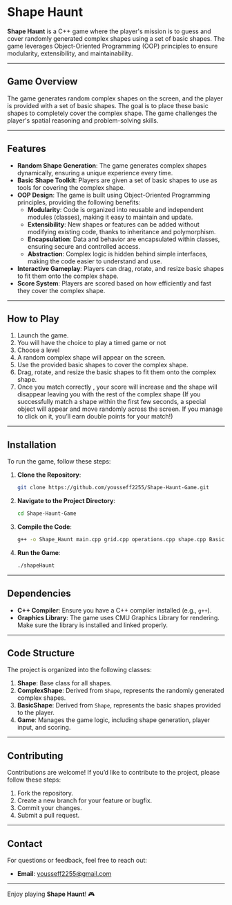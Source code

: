 # Shape Haunt

**Shape Haunt** is a C++ game where the player's mission is to guess and cover randomly generated complex shapes using a set of basic shapes. The game leverages Object-Oriented Programming (OOP) principles to ensure modularity, extensibility, and maintainability.

---



## Game Overview

The game generates random complex shapes on the screen, and the player is provided with a set of basic shapes. The goal is to place these basic shapes to completely cover the complex shape. The game challenges the player's spatial reasoning and problem-solving skills.

---

## Features

- **Random Shape Generation**: The game generates complex shapes dynamically, ensuring a unique experience every time.
- **Basic Shape Toolkit**: Players are given a set of basic shapes to use as tools for covering the complex shape.
- **OOP Design**: The game is built using Object-Oriented Programming principles, providing the following benefits:
  - **Modularity**: Code is organized into reusable and independent modules (classes), making it easy to maintain and update.
  - **Extensibility**: New shapes or features can be added without modifying existing code, thanks to inheritance and polymorphism.
  - **Encapsulation**: Data and behavior are encapsulated within classes, ensuring secure and controlled access.
  - **Abstraction**: Complex logic is hidden behind simple interfaces, making the code easier to understand and use.
- **Interactive Gameplay**: Players can drag, rotate, and resize basic shapes to fit them onto the complex shape.
- **Score System**: Players are scored based on how efficiently and fast they cover the complex shape.

---

## How to Play

1. Launch the game.
2. You will have the choice to play a timed game or not
3. Choose a level
4. A random complex shape will appear on the screen.
5. Use the provided basic shapes to cover the complex shape.
6. Drag, rotate, and resize the basic shapes to fit them onto the complex shape.
7. Once you match correctly , your score will increase and the shape will disappear leaving you with the rest of the complex shape
   (If you successfully match a shape within the first few seconds, a special object will appear and move randomly across the screen. If you manage to click on it, you’ll earn double points for your match!)

---

## Installation

To run the game, follow these steps:

1. **Clone the Repository**:
   ```bash
   git clone https://github.com/yousseff2255/Shape-Haunt-Game.git
   ```
2. **Navigate to the Project Directory**:
   ```bash
   cd Shape-Haunt-Game
   ```
3. **Compile the Code**:
   ```bash
   g++ -o Shape_Haunt main.cpp grid.cpp operations.cpp shape.cpp BasicShapes.cpp CompositeShapes.cpp FlipBasic.cpp game.cpp toolbar.cpp
   ```
4. **Run the Game**:
   ```bash
   ./shapeHaunt
   ```

---

## Dependencies

- **C++ Compiler**: Ensure you have a C++ compiler installed (e.g., `g++`).
- **Graphics Library**: The game uses CMU Graphics Library for rendering. Make sure the library is installed and linked properly.

---

## Code Structure

The project is organized into the following classes:

1. **Shape**: Base class for all shapes.
2. **ComplexShape**: Derived from `Shape`, represents the randomly generated complex shapes.
3. **BasicShape**: Derived from `Shape`, represents the basic shapes provided to the player.
4. **Game**: Manages the game logic, including shape generation, player input, and scoring.

---

## Contributing

Contributions are welcome! If you’d like to contribute to the project, please follow these steps:

1. Fork the repository.
2. Create a new branch for your feature or bugfix.
3. Commit your changes.
4. Submit a pull request.

---

## Contact

For questions or feedback, feel free to reach out:

- **Email**: yousseff2255@gmail.com

---

Enjoy playing **Shape Haunt**! 🎮
